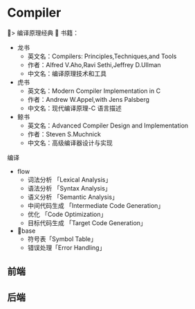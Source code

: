 # Compiler

> 编译原理经典  书籍：

- 龙书
  - 英文名：Compilers: Principles,Techniques,and Tools
  - 作者：Alfred V.Aho,Ravi Sethi,Jeffrey D.Ullman
  - 中文名：编译原理技术和工具
- 虎书
  - 英文名：Modern Compiler Implementation in C
  - 作者：Andrew W.Appel,with Jens Palsberg
  - 中文名：现代编译原理-C 语言描述
- 鲸书
  - 英文名：Advanced Compiler Design and Implementation
  - 作者：Steven S.Muchnick
  - 中文名：高级编译器设计与实现

编译

- flow
  - 词法分析 「Lexical Analysis」
  - 语法分析 「Syntax Analysis」
  - 语义分析 「Semantic Analysis」
  - 中间代码生成 「Intermediate Code Generation」
  - 优化 「Code Optimization」
  - 目标代码生成 「Target Code Generation」
- base
  - 符号表「Symbol Table」
  - 错误处理「Error Handling」

## 前端

## 后端
